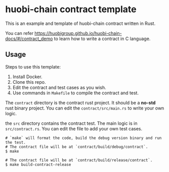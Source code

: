 # huobi-chain contract template

This is an example and template of huobi-chain contract written in Rust.

You can refer <https://huobigroup.github.io/huobi-chain-docs/#/contract_demo> to learn how to write
a contract in C language.

## Usage

Steps to use this template:

1. Install Docker.
2. Clone this repo.
3. Edit the contract and test cases as you wish.
4. Use commands in `Makefile` to compile the contract and test.

The `contract` directory is the contract rust project.
It should be a **no-std** rust binary project.
You can edit the `contract/src/main.rs` to write your own logic.

the `src` directory contains the contract test.
The main logic is in `src/contract.rs`.
You can edit the file to add your own test cases.

```
# `make` will format the code, build the debug version binary and run the test.
# The contract file will be at `contract/build/debug/contract`.
$ make

# The contract file will be at `contract/build/release/contract`.
$ make build-contract-release

```